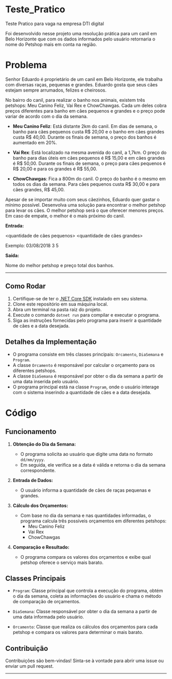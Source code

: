 # Teste_Pratico
Teste Pratico para vaga na empresa DTI digital

Foi desenvolvido nesse projeto uma resolução prática para um canil em Belo Horizonte que com os dados informados pelo usuário 
  retornaria o nome do Petshop mais em conta na região.
# Problema

Senhor Eduardo é proprietário de um canil em Belo Horizonte, ele trabalha com diversas raças, pequenas e grandes. Eduardo gosta que seus cães estejam sempre arrumados, felizes e cheirosos.

No bairro do canil, para realizar o banho nos animais, existem três petshops: Meu Canino Feliz, Vai Rex e ChowChawgas. Cada um deles cobra preços diferentes para banho em cães pequenos e grandes e o preço pode variar de acordo com o dia da semana.

- **Meu Canino Feliz**: Está distante 2km do canil. Em dias de semana, o banho para cães pequenos custa R$ 20,00 e o banho em cães grandes custa R$ 40,00. Durante os finais de semana, o preço dos banhos é aumentado em 20%.

- **Vai Rex**: Está localizado na mesma avenida do canil, a 1,7km. O preço do banho para dias úteis em cães pequenos é R$ 15,00 e em cães grandes é R$ 50,00. Durante os finais de semana, o preço para cães pequenos é R$ 20,00 e para os grandes é R$ 55,00.

- **ChowChawgas**: Fica a 800m do canil. O preço do banho é o mesmo em todos os dias da semana. Para cães pequenos custa R$ 30,00 e para cães grandes, R$ 45,00.

Apesar de se importar muito com seus cãezinhos, Eduardo quer gastar o mínimo possível. Desenvolva uma solução para encontrar o melhor petshop para levar os cães. O melhor petshop será o que oferecer menores preços. Em caso de empate, o melhor é o mais próximo do canil.

**Entrada:**

<data> <quantidade de cães pequenos> <quantidade de cães grandes>

Exemplo: 03/08/2018 3 5

**Saída:**

Nome do melhor petshop e preço total dos banhos.

---

## Como Rodar

1. Certifique-se de ter o [.NET Core SDK](https://dotnet.microsoft.com/download) instalado em seu sistema.
2. Clone este repositório em sua máquina local.
3. Abra um terminal na pasta raiz do projeto.
4. Execute o comando `dotnet run` para compilar e executar o programa.
5. Siga as instruções fornecidas pelo programa para inserir a quantidade de cães e a data desejada.

## Detalhes da Implementação

- O programa consiste em três classes principais: `Orcamento`, `DiaSemana` e `Program`.
- A classe `Orcamento` é responsável por calcular o orçamento para os diferentes petshops.
- A classe `DiaSemana` é responsável por obter o dia da semana a partir de uma data inserida pelo usuário.
- O programa principal está na classe `Program`, onde o usuário interage com o sistema inserindo a quantidade de cães e a data desejada.

# Código 
## Funcionamento

1. **Obtenção do Dia da Semana:**
   - O programa solicita ao usuário que digite uma data no formato `dd/mm/yyyy`.
   - Em seguida, ele verifica se a data é válida e retorna o dia da semana correspondente.

2. **Entrada de Dados:**
   - O usuário informa a quantidade de cães de raças pequenas e grandes.

3. **Cálculo dos Orçamentos:**
   - Com base no dia da semana e nas quantidades informadas, o programa calcula três possíveis orçamentos em diferentes petshops:
     - Meu Canino Feliz
     - Vai Rex
     - ChowChawgas

4. **Comparação e Resultado:**
   - O programa compara os valores dos orçamentos e exibe qual petshop oferece o serviço mais barato.

## Classes Principais

- `Program`: Classe principal que controla a execução do programa, obtém o dia da semana, coleta as informações do usuário e chama o método de comparação de orçamentos.
  
- `DiaSemana`: Classe responsável por obter o dia da semana a partir de uma data informada pelo usuário.

- `Orcamento`: Classe que realiza os cálculos dos orçamentos para cada petshop e compara os valores para determinar o mais barato.
 
## Contribuição

Contribuições são bem-vindas! Sinta-se à vontade para abrir uma issue ou enviar um pull request.

---
